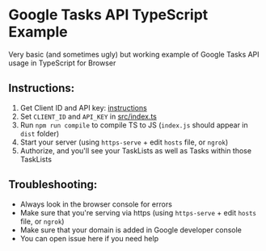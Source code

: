 # Google Tasks API TypeScript Example
Very basic (and sometimes ugly) but working example of Google Tasks API usage in TypeScript for Browser


## Instructions:
1. Get Client ID and API key: [instructions](https://developers.google.com/tasks/quickstart/js#step_1_turn_on_the)
1. Set `CLIENT_ID` and `API_KEY` in [src/index.ts](src/index.ts)
1. Run `npm run compile` to compile TS to JS (`index.js` should appear in `dist` folder)
1. Start your server (using `https-serve` + edit `hosts` file, or `ngrok`)
1. Authorize, and you'll see your TaskLists as well as Tasks within those TaskLists

## Troubleshooting:
- Always look in the browser console for errors
- Make sure that you're serving via https (using `https-serve` + edit `hosts` file, or `ngrok`)
- Make sure that your domain is added in Google developer console
- You can open issue here if you need help
